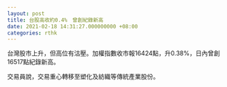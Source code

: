 ```yaml
---
layout: post
title: 台股高收約0.4%　曾創紀錄新高
date: 2021-02-18 14:31:27.000000000 +08:00
categories: rthk
---
```


台灣股市上升，但高位有沽壓。加權指數收市報16424點，升0.38%，日內曾創16517點紀錄新高。

交易員說，交易重心轉移至塑化及紡織等傳統產業股份。
